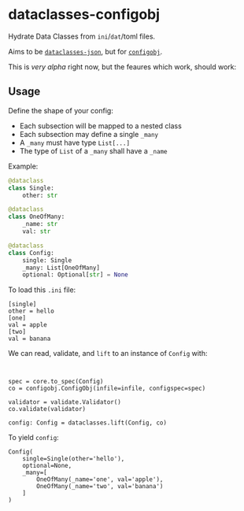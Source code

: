 # dataclasses-configobj

Hydrate Data Classes from `ini`/`dat`/toml files.

Aims to be [`dataclasses-json`](https://github.com/lidatong/dataclasses-json), but for [`configobj`](https://github.com/DiffSK/configobj).

This is _very alpha_ right now, but the feaures which work, should work:

## Usage

Define the shape of your config:

* Each subsection will be mapped to a nested class
* Each subsection may define a single `_many`
* A `_many` must have type `List[...]`
* The type of `List` of a `_many` shall have a `_name`

Example:

```python
@dataclass
class Single:
    other: str

@dataclass
class OneOfMany:
    _name: str
    val: str

@dataclass
class Config:
    single: Single
    _many: List[OneOfMany]
    optional: Optional[str] = None
```

To load this `.ini` file:

```
[single]
other = hello
[one]
val = apple
[two]
val = banana
```

We can read, validate, and `lift` to an instance of `Config` with:

```pythonfrom dataclasses_configobj import lift, to_specj import to_spec, lift


spec = core.to_spec(Config)
co = configobj.ConfigObj(infile=infile, configspec=spec)

validator = validate.Validator()
co.validate(validator)

config: Config = dataclasses.lift(Config, co)
```

To yield `config`:
```
Config(
    single=Single(other='hello'),
    optional=None,
    _many=[
        OneOfMany(_name='one', val='apple'),
        OneOfMany(_name='two', val='banana')
    ]
)
